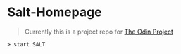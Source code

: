 # Salt-Homepage

> Currently this is a project repo for [The Odin Project](https://www.theodinproject.com/)

```shell
> start SALT
```
